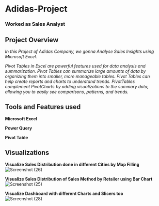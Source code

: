 # Adidas-Project
### Worked as Sales Analyst

## Project Overview
*In this Project of Adidas Company, we gonna Analyse Sales Insights using Microsoft Excel.*

*Pivot Tables in Excel are powerful features used for data analysis and summarization.
Pivot Tables can summarize large amounts of data by organizing them into smaller, more manageable tables. 
Pivot Tables can help create reports and charts to understand trends.
PivotTables complement PivotCharts by adding visualizations to the summary data, allowing you to easily see comparisons, patterns, and trends.*

## Tools and Features used
**Microsoft  Excel**

**Power Query**

**Pivot Table**

## Visualizations

**Visualize Sales Distribution done in different Cities by Map Filling**
![Screenshot (26)](https://github.com/shivammathur9898/Adidas-Project/assets/154864683/d4109e40-8f12-4d23-a86a-68f5e17a9c1c)

**Visualize Sales Distribution of Sales Method by Retailer using Bar Chart**
![Screenshot (25)](https://github.com/shivammathur9898/Adidas-Project/assets/154864683/7805a4b6-e792-4ec5-8133-5becf5427933)

**Visualize Dashboard with different Charts and Slicers too**
![Screenshot (28)](https://github.com/shivammathur9898/Adidas-Project/assets/154864683/03f29aff-03a7-4948-ac50-a5160e22e985)

